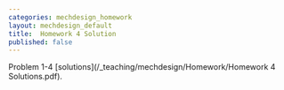 ```yaml
---
categories: mechdesign_homework
layout: mechdesign_default
title:  Homework 4 Solution
published: false
---
```


Problem 1-4 [solutions](/_teaching/mechdesign/Homework/Homework 4 Solutions.pdf).
